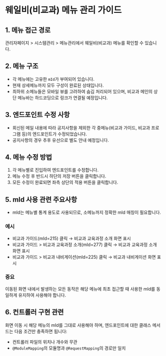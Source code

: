 # 웨일비(비교과) 메뉴 관리 가이드

## 1. 메뉴 접근 경로
관리자페이지 > 시스템관리 > 메뉴관리에서 웨일비(비교과) 메뉴를 확인할 수 있습니다.

## 2. 메뉴 구조
- 각 메뉴에는 고유한 `mId`가 부여되어 있습니다.
- 현재 상세메뉴까지 모두 구성이 완료된 상태입니다.
- 최하위 소메뉴들은 모바일 뷰를 고려하여 숨김 처리되어 있으며, 비교과 메인의 상단 메뉴바는 하드코딩으로 링크가 연결될 예정입니다.

## 3. 엔드포인트 수정 사항
- 회신된 메일 내용에 따라 공지사항을 제외한 각 중메뉴(비교과 가이드, 비교과 프로그램 등)의 엔드포인트가 수정되었습니다.
- 공지사항의 경우 추후 유선으로 별도 안내 예정입니다.

## 4. 메뉴 수정 방법
1. 각 메뉴별로 진입하여 엔드포인트를 수정합니다.
2. 메뉴 수정 후 반드시 하단의 저장 버튼을 클릭합니다.
3. 모든 수정이 완료되면 좌측 상단의 적용 버튼을 클릭합니다.

## 5. mId 사용 관련 주요사항
- mId는 메뉴별 통계 용도로 사용되므로, 소메뉴까지 정확한 mId 매칭이 필요합니다.

### 예시
- 비교과 가이드(mId=215) 클릭 → 비교과 교육과정 소개 화면 표시
- 비교과 가이드 > 비교과 교육과정 소개(mId=277) 클릭 → 비교과 교육과정 소개 화면 표시
- 비교과 가이드 > 비교과 내비게이션(mId=225) 클릭 → 비교과 내비게이션 화면 표시

### 중요
이동된 화면 내에서 발생하는 모든 동작은 해당 메뉴에 최초 접근할 때 사용한 mId를 동일하게 유지하여 사용해야 합니다.

## 6. 컨트롤러 구현 관련
화면 이동 시 해당 메뉴의 mId를 그대로 사용해야 하며, 엔드포인트에 대한 클래스 메서드는 다음 조건만 충족하면 됩니다:
- 컨트롤러 파일의 위치나 개수와 무관
- `@ModuleMapping`의 모듈명과 `@RequestMapping`의 경로만 일치